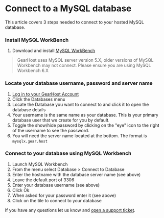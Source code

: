 # Connect to a MySQL database

This article covers 3 steps needed to connect to your hosted MySQL database.

### Install MySQL WorkBench
1. Download and install [MySQL WorkBench](https://dev.mysql.com/downloads/workbench/)

> GearHost uses MySQL server version 5.X, older versions of MySQL Workbench may not connect. Please ensure you are using MySQL Workbench 6.X

### Locate your database username, password and server name
1. [Log in to your GearHost Account](https://my.gearhost.com/account/login)
2. Click the Databases menu
3. Locate the Database you want to connect to and click it to open the database details
4. Your username is the same name as your database. This is your primary database user that we create for you by default.
5. Toggle the show/hide password by clicking on the "eye" icon to the right of the username to see the password.
6. You will need the server name located at the bottom. The format is `mysqlx.gear.host`

### Connect to your database using MySQL Workbench
1. Launch MySQL Workbench
2. From the menu select Database > Connect to Database
3. Enter the hostname with the database server name (see above)
4. Leave the default port of 3306
5. Enter your database username (see above)
6. Click Ok
7. When asked for your password enter it (see above)
8. Click on the tile to connect to your database

If you have any questions let us know and [open a support ticket](https://www.gearhost.com/documentation/how-to-open-a-support-ticket).